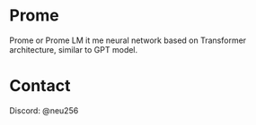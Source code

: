 # Prome
Prome or Prome LM it me neural network based on Transformer architecture, similar to GPT model.

# Contact 
Discord: @neu256

